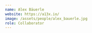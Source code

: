 ```yaml
---
name: Alex Bäuerle
website: https://a13x.io/
image: /assets/people/alex_bauerle.jpg
role: Collaborator
---
```

